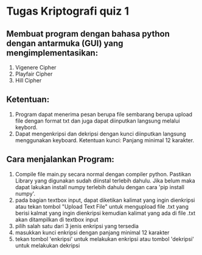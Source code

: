 
Tugas Kriptografi quiz 1
==
Membuat program dengan bahasa python dengan antarmuka (GUI) yang mengimplementasikan:
--
1. Vigenere Cipher <br>
2. Playfair Cipher <br>
3. Hill Cipher <br>

Ketentuan:
--
1. Program dapat menerima pesan berupa file sembarang berupa upload file dengan
format txt dan juga dapat diinputkan langsung melalui keybord. <br>
2. Dapat mengenkripsi dan dekripsi dengan kunci diinputkan langsung
menggunakan keyboard. Ketentuan kunci: Panjang minimal 12 karakter. <br>

Cara menjalankan Program:
--
1. Compile file main.py secara normal dengan compiler python. Pastikan Library yang digunakan sudah diinstal terlebih dahulu. Jika belum maka dapat lakukan install numpy terlebih dahulu dengan cara 'pip install numpy'. <br>
2. pada bagian textbox input, dapat diketikan kalimat yang ingin dienkripsi atau tekan tombol "Upload Text File" untuk mengupload file .txt yang berisi kalmat yang ingin dienkripsi kemudian kalimat yang ada di file .txt akan ditampilkan di textbox input <br>
3. pilih salah satu dari 3 jenis enkripsi yang tersedia <br>
4. masukkan kunci enkripsi dengan panjang minimal 12 karakter <br>
5. tekan tombol 'enkripsi' untuk melakukan enkripsi atau tombol 'dekripsi' untuk melakukan dekripsi
